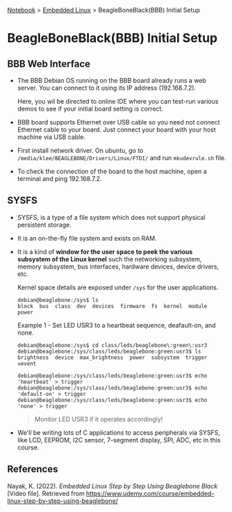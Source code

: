 <a href="../">Notebook</a> > <a href="./">Embedded Linux</a> > BeagleBoneBlack(BBB) Initial Setup

# BeagleBoneBlack(BBB) Initial Setup



## BBB Web Interface

* The BBB Debian OS running on the BBB board already runs a web server. You can connect to it using its IP address (192.168.7.2). 

  Here, you wil be directed to online IDE where you can test-run various demos to see if your initial board setting is correct.

* BBB board supports Ethernet over USB cable so you need not connect Ethernet cable to your board. Just connect your board with your host machine via USB cable.

* First install network driver. On ubuntu, go to `/media/klee/BEAGLEBONE/Drivers/Linux/FTDI/` and run `mkudevrule.sh` file.
* To check the connection of the board to the host machine, open a terminal and ping 192.168.7.2.



## SYSFS

* SYSFS, is a type of a file system which does not support physical persistent storage. 

* It is an on-the-fly file system and exists on RAM.

* It is a kind of **window for the user space to peek the various subsystem of the Linux kernel** such the networking subsystem, memory subsystem, bus interfaces, hardware devices, device drivers, etc.

  Kernel space details are exposed under `/sys` for the user applications.

  ```plain
  debian@beaglebone:/sys$ ls
  block  bus  class  dev  devices  firmware  fs  kernel  module  power
  ```

  Example 1 - Set LED USR3 to a heartbeat sequence, deafault-on, and none.

  ```plain
  debian@beaglebone:/sys$ cd class/leds/beaglebone\:green\:usr3
  debian@beaglebone:/sys/class/leds/beaglebone:green:usr3$ ls
  brightness  device  max_brightness  power  subsystem  trigger  uevent
  
  debian@beaglebone:/sys/class/leds/beaglebone:green:usr3$ echo 'heartbeat' > trigger
  debian@beaglebone:/sys/class/leds/beaglebone:green:usr3$ echo 'default-on' > trigger
  debian@beaglebone:/sys/class/leds/beaglebone:green:usr3$ echo 'none' > trigger
  ```

  > Monitor LED USR3 if it operates accordingly!

* We'll be writing lots of C applications to access peripherals via SYSFS, like LCD, EEPROM, I2C sensor, 7-segment display, SPI, ADC, etc in this course.





## References

Nayak, K. (2022). *Embedded Linux Step by Step Using Beaglebone Black* [Video file]. Retrieved from https://www.udemy.com/course/embedded-linux-step-by-step-using-beaglebone/